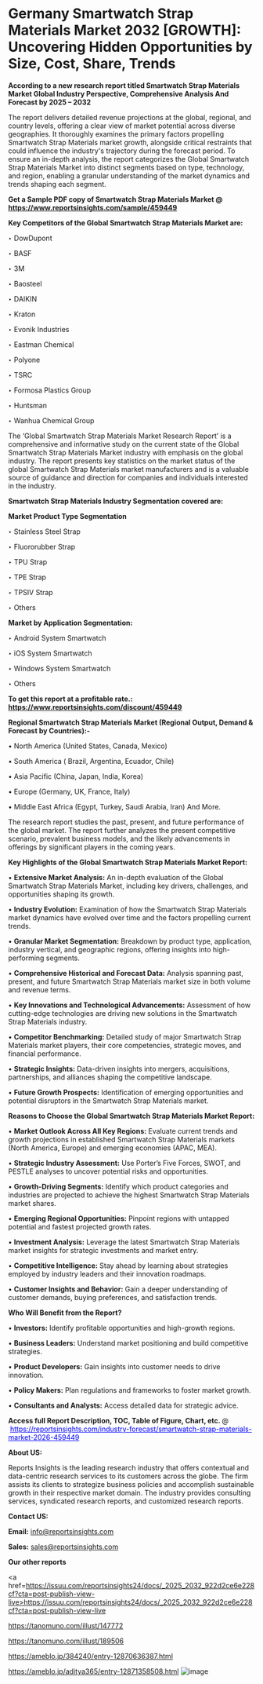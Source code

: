 # Germany Smartwatch Strap Materials Market 2032 [GROWTH]: Uncovering Hidden Opportunities by Size, Cost, Share, Trends

<strong>According to a new research report titled Smartwatch Strap Materials Market Global Industry Perspective, Comprehensive Analysis And Forecast by 2025 – 2032</strong>

The report delivers detailed revenue projections at the global, regional, and country levels, offering a clear view of market potential across diverse geographies. It thoroughly examines the primary factors propelling Smartwatch Strap Materials market growth, alongside critical restraints that could influence the industry's trajectory during the forecast period. To ensure an in-depth analysis, the report categorizes the Global Smartwatch Strap Materials Market into distinct segments based on type, technology, and region, enabling a granular understanding of the market dynamics and trends shaping each segment.

<strong>Get a Sample PDF copy of Smartwatch Strap Materials Market </strong><strong>@<a href=https://www.reportsinsights.com/sample/459449 style=color:#0000ff;> https://www.reportsinsights.com/sample/459449</a></strong></font>

<strong>Key Competitors of the Global Smartwatch Strap Materials Market are:</strong>

‣ DowDupont

‣ BASF

‣ 3M

‣ Baosteel

‣ DAIKIN

‣ Kraton

‣ Evonik Industries

‣ Eastman Chemical

‣ Polyone

‣ TSRC

‣ Formosa Plastics Group

‣ Huntsman

‣ Wanhua Chemical Group

The ‘Global Smartwatch Strap Materials Market Research Report’ is a comprehensive and informative study on the current state of the Global Smartwatch Strap Materials Market industry with emphasis on the global industry. The report presents key statistics on the market status of the global Smartwatch Strap Materials market manufacturers and is a valuable source of guidance and direction for companies and individuals interested in the industry.

<strong>Smartwatch Strap Materials Industry Segmentation covered are:</strong>

<strong>Market Product Type Segmentation</strong>

‣ Stainless Steel Strap

‣ Fluororubber Strap

‣ TPU Strap

‣ TPE Strap

‣ TPSIV Strap

‣ Others

<strong>Market by Application Segmentation:</strong>

‣ Android System Smartwatch

‣ iOS System Smartwatch

‣ Windows System Smartwatch

‣ Others

<strong>To get this report at a profitable rate.: <a href=https://www.reportsinsights.com/discount/459449 style=color:#0000ff;>https://www.reportsinsights.com/discount/459449</a></strong></font>

<strong>Regional Smartwatch Strap Materials Market (Regional Output, Demand &amp; Forecast by Countries):-</strong>

• North America (United States, Canada, Mexico)

• South America ( Brazil, Argentina, Ecuador, Chile)

• Asia Pacific (China, Japan, India, Korea)

• Europe (Germany, UK, France, Italy)

• Middle East Africa (Egypt, Turkey, Saudi Arabia, Iran) And More.

The research report studies the past, present, and future performance of the global market. The report further analyzes the present competitive scenario, prevalent business models, and the likely advancements in offerings by significant players in the coming years.

<strong>Key Highlights of the Global Smartwatch Strap Materials Market Report:</strong>

• <strong>Extensive Market Analysis:</strong> An in-depth evaluation of the Global Smartwatch Strap Materials Market, including key drivers, challenges, and opportunities shaping its growth.

• <strong>Industry Evolution:</strong> Examination of how the Smartwatch Strap Materials market dynamics have evolved over time and the factors propelling current trends.

• <strong>Granular Market Segmentation:</strong> Breakdown by product type, application, industry vertical, and geographic regions, offering insights into high-performing segments.

• <strong>Comprehensive Historical and Forecast Data:</strong> Analysis spanning past, present, and future Smartwatch Strap Materials market size in both volume and revenue terms.

• <strong>Key Innovations and Technological Advancements:</strong> Assessment of how cutting-edge technologies are driving new solutions in the Smartwatch Strap Materials industry.

• <strong>Competitor Benchmarking:</strong> Detailed study of major Smartwatch Strap Materials market players, their core competencies, strategic moves, and financial performance.

• <strong>Strategic Insights:</strong> Data-driven insights into mergers, acquisitions, partnerships, and alliances shaping the competitive landscape.

• <strong>Future Growth Prospects:</strong> Identification of emerging opportunities and potential disruptors in the Smartwatch Strap Materials market.

<strong>Reasons to Choose the Global Smartwatch Strap Materials Market Report:</strong>

• <strong>Market Outlook Across All Key Regions:</strong> Evaluate current trends and growth projections in established Smartwatch Strap Materials markets (North America, Europe) and emerging economies (APAC, MEA).

• <strong>Strategic Industry Assessment:</strong> Use Porter’s Five Forces, SWOT, and PESTLE analyses to uncover potential risks and opportunities.

• <strong>Growth-Driving Segments:</strong> Identify which product categories and industries are projected to achieve the highest Smartwatch Strap Materials market shares.

• <strong>Emerging Regional Opportunities:</strong> Pinpoint regions with untapped potential and fastest projected growth rates.

• <strong>Investment Analysis:</strong> Leverage the latest Smartwatch Strap Materials market insights for strategic investments and market entry.

• <strong>Competitive Intelligence:</strong> Stay ahead by learning about strategies employed by industry leaders and their innovation roadmaps.

• <strong>Customer Insights and Behavior:</strong> Gain a deeper understanding of customer demands, buying preferences, and satisfaction trends.

<strong>Who Will Benefit from the Report?</strong>

• <strong>Investors:</strong> Identify profitable opportunities and high-growth regions.

• <strong>Business Leaders:</strong> Understand market positioning and build competitive strategies.

• <strong>Product Developers:</strong> Gain insights into customer needs to drive innovation.

• <strong>Policy Makers:</strong> Plan regulations and frameworks to foster market growth.

• <strong>Consultants and Analysts:</strong> Access detailed data for strategic advice.
</ul>
<strong>Access full Report Description, TOC, Table of Figure, Chart, etc. </strong>@  <a href=https://reportsinsights.com/industry-forecast/smartwatch-strap-materials-market-2026-459449 style=color:#0000ff;>https://reportsinsights.com/industry-forecast/smartwatch-strap-materials-market-2026-459449</a></font>

<strong><strong>About US</strong>:</strong>

Reports Insights is the leading research industry that offers contextual and data-centric research services to its customers across the globe. The firm assists its clients to strategize business policies and accomplish sustainable growth in their respective market domain. The industry provides consulting services, syndicated research reports, and customized research reports.

<strong>Contact US:</strong>

<p class=""""><b>Email:</b> <a href=mailto:info@reportsinsights.com>info@reportsinsights.com</a></p>
<p class=""""><b>Sales:</b> <a href=mailto:sales@reportsinsights.com>sales@reportsinsights.com</a></p>

<strong>Our other reports</strong>

<a href=https://issuu.com/reportsinsights24/docs/_2025_2032_922d2ce6e228cf?cta=post-publish-view-live>https://issuu.com/reportsinsights24/docs/_2025_2032_922d2ce6e228cf?cta=post-publish-view-live</a>

<a href=https://tanomuno.com/illust/147772>https://tanomuno.com/illust/147772</a>

<a href=https://tanomuno.com/illust/189506>https://tanomuno.com/illust/189506</a>

<a href=https://ameblo.jp/384240/entry-12870636387.html>https://ameblo.jp/384240/entry-12870636387.html</a>

<a href=https://ameblo.jp/aditya365/entry-12871358508.html>https://ameblo.jp/aditya365/entry-12871358508.html</a>
![image](https://github.com/user-attachments/assets/4db600ac-3957-4c0a-bd16-e4a248dd4254)
